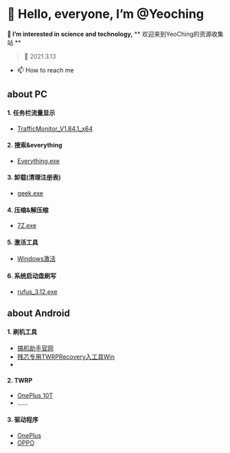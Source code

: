# 👋 Hello, everyone, I’m @Yeoching
**👀 I’m interested in science and technology,**
** 欢迎来到YeoChing的资源收集站 **
    
>🌱 2021.3.13
- 📫 How to reach me 
 
## about PC
#### 1. 任务栏流量显示
  - [TrafficMonitor_V1.84.1_x64](https://voohlly.lanzoue.com/ivQrQ0pm0bgf)
#### 2. 搜索&everything
  - [Everything.exe](https://voohlly.lanzoue.com/itdvkmqnr2f)
#### 3. 卸载(清理注册表)
  - [geek.exe](https://voohlly.lanzoue.com/i2FWH0lpyoza)
#### 4. 压缩&解压缩
  - [7Z.exe](https://voohlly.lanzoue.com/iYSfwmqnyrc)
#### 5. 激活工具
  - [Windows激活](https://voohlly.lanzoue.com/ia6Mkmruhde)
#### 6. 系统启动盘刷写
  - [rufus_3.12.exe](https://voohlly.lanzoue.com/iNT8tmqnm2f)

## about Android
#### 1. 刷机工具
  - [搞机助手官网](https://lsdy.top/gjzs)
  - [残芯专用TWRPRecovery入工具Win](https://voohlly.lanzoue.com/iq0FLm90swb)
  - []()
#### 2. TWRP              
  - [OnePlus 10T]()
  - ……

#### 3. 驱动程序              
  - [OnePlus]()
  - [OPPO]()


<!---
@TopolerMay a ✨ special ✨ repository because its `README.md` (this file) appears on your GitHub profile.
You can click the Preview link to take a look at your changes.
--->
